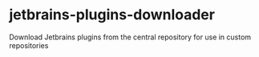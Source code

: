 # jetbrains-plugins-downloader
Download Jetbrains plugins from the central repository for use in custom repositories
